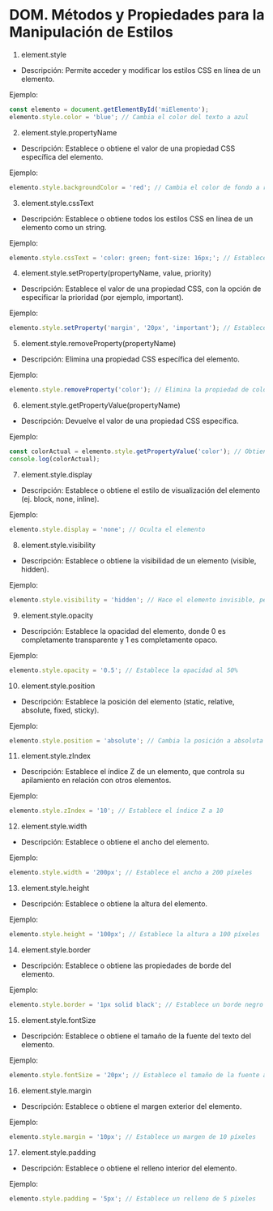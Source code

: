 # DOM. Métodos y Propiedades para la Manipulación de Estilos

1. element.style

- Descripción: Permite acceder y modificar los estilos CSS en línea de un elemento.

Ejemplo:

```javascript
const elemento = document.getElementById('miElemento');
elemento.style.color = 'blue'; // Cambia el color del texto a azul
```

2. element.style.propertyName

- Descripción: Establece o obtiene el valor de una propiedad CSS específica del elemento.

Ejemplo:

```javascript
elemento.style.backgroundColor = 'red'; // Cambia el color de fondo a rojo
```

3. element.style.cssText

- Descripción: Establece o obtiene todos los estilos CSS en línea de un elemento como un string.

Ejemplo:

```javascript
elemento.style.cssText = 'color: green; font-size: 16px;'; // Establece múltiples estilos
```

4. element.style.setProperty(propertyName, value, priority)

- Descripción: Establece el valor de una propiedad CSS, con la opción de especificar la prioridad (por ejemplo, important).

Ejemplo:

```javascript
elemento.style.setProperty('margin', '20px', 'important'); // Establece margen con !important
```

5. element.style.removeProperty(propertyName)

- Descripción: Elimina una propiedad CSS específica del elemento.

Ejemplo:

```javascript
elemento.style.removeProperty('color'); // Elimina la propiedad de color
```

6. element.style.getPropertyValue(propertyName)

- Descripción: Devuelve el valor de una propiedad CSS específica.

Ejemplo:

```javascript
const colorActual = elemento.style.getPropertyValue('color'); // Obtiene el color actual
console.log(colorActual);
```

7. element.style.display

- Descripción: Establece o obtiene el estilo de visualización del elemento (ej. block, none, inline).

Ejemplo:

```javascript
elemento.style.display = 'none'; // Oculta el elemento
```

8. element.style.visibility

- Descripción: Establece o obtiene la visibilidad de un elemento (visible, hidden).

Ejemplo:

```javascript
elemento.style.visibility = 'hidden'; // Hace el elemento invisible, pero ocupa espacio
```

9. element.style.opacity

- Descripción: Establece la opacidad del elemento, donde 0 es completamente transparente y 1 es completamente opaco.

Ejemplo:

```javascript
elemento.style.opacity = '0.5'; // Establece la opacidad al 50%
```

10. element.style.position

- Descripción: Establece la posición del elemento (static, relative, absolute, fixed, sticky).

Ejemplo:

```javascript
elemento.style.position = 'absolute'; // Cambia la posición a absoluta
```

11. element.style.zIndex

- Descripción: Establece el índice Z de un elemento, que controla su apilamiento en relación con otros elementos.

Ejemplo:

```javascript
elemento.style.zIndex = '10'; // Establece el índice Z a 10
```

12. element.style.width

- Descripción: Establece o obtiene el ancho del elemento.

Ejemplo:

```javascript
elemento.style.width = '200px'; // Establece el ancho a 200 píxeles
```

13. element.style.height

- Descripción: Establece o obtiene la altura del elemento.

Ejemplo:

```javascript
elemento.style.height = '100px'; // Establece la altura a 100 píxeles
```

14. element.style.border

- Descripción: Establece o obtiene las propiedades de borde del elemento.

Ejemplo:

```javascript
elemento.style.border = '1px solid black'; // Establece un borde negro de 1 píxel
```

15. element.style.fontSize

- Descripción: Establece o obtiene el tamaño de la fuente del texto del elemento.

Ejemplo:

```javascript
elemento.style.fontSize = '20px'; // Establece el tamaño de la fuente a 20 píxeles
```

16. element.style.margin

- Descripción: Establece o obtiene el margen exterior del elemento.

Ejemplo:

```javascript
elemento.style.margin = '10px'; // Establece un margen de 10 píxeles
```

17. element.style.padding

- Descripción: Establece o obtiene el relleno interior del elemento.

Ejemplo:

```javascript
elemento.style.padding = '5px'; // Establece un relleno de 5 píxeles
```